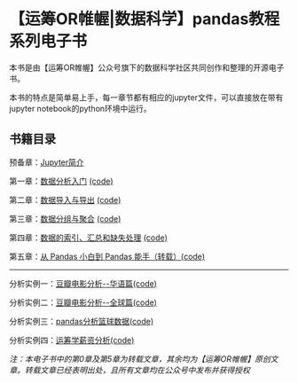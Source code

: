 ﻿# 【运筹OR帷幄|数据科学】pandas教程系列电子书

本书是由【运筹OR帷幄】公众号旗下的数据科学社区共同创作和整理的开源电子书。

本书的特点是简单易上手，每一章节都有相应的jupyter文件，可以直接放在带有jupyter notebook的python环境中运行。

## 书籍目录
预备章：[Jupyter简介](https://github.com/zhouyanasd/or-pandas/blob/master/articles/Pandas%E6%95%99%E7%A8%8B_00%E5%A7%8B%E4%BA%8EJupyter%20Notebooks%EF%BC%9A%E4%B8%80%E4%BB%BD%E5%85%A8%E9%9D%A2%E7%9A%84%E5%88%9D%E5%AD%A6%E8%80%85%E5%AE%9E%E7%94%A8%E6%8C%87%E5%8D%97.md)

第一章：[数据分析入门](https://github.com/zhouyanasd/or-pandas/blob/master/articles/Pandas%E6%95%99%E7%A8%8B_01%E6%95%B0%E6%8D%AE%E5%88%86%E6%9E%90%E5%85%A5%E9%97%A8.md)
[(code)](https://github.com/zhouyanasd/or-pandas/blob/master/code/pandas%E6%95%99%E7%A8%8B_01%E5%85%A5%E9%97%A8.ipynb)

第二章：[数据导入与导出](https://github.com/zhouyanasd/or-pandas/blob/master/articles/pandas%E6%95%99%E7%A8%8B_02%E6%95%B0%E6%8D%AE%E5%AF%BC%E5%85%A5%E4%B8%8E%E5%AF%BC%E5%87%BA.md)
[(code)](https://github.com/zhouyanasd/or-pandas/tree/master/code/pandas%E6%95%99%E7%A8%8B_02%E6%95%B0%E6%8D%AE%E5%AF%BC%E5%85%A5%E4%B8%8E%E5%AF%BC%E5%87%BA)

第三章：[数据分组与聚合](https://github.com/zhouyanasd/or-pandas/blob/master/articles/pandas%E6%95%99%E7%A8%8B_03%E5%88%86%E7%BB%84%E5%92%8C%E8%81%9A%E5%90%88.md)
[(code)](https://github.com/zhouyanasd/or-pandas/blob/master/code/pandas%E6%95%99%E7%A8%8B_03%E5%88%86%E7%BB%84%E4%B8%8E%E8%81%9A%E5%90%88.ipynb)

第四章：[数据的索引、汇总和缺失处理](https://github.com/zhouyanasd/or-pandas/blob/master/articles/pandas%E6%95%99%E7%A8%8B_04%E7%B4%A2%E5%BC%95%E3%80%81%E6%B1%87%E6%80%BB%E5%92%8C%E5%A4%84%E7%90%86%E7%BC%BA%E5%A4%B1%E6%95%B0%E6%8D%AE.md)
[(code)](https://github.com/zhouyanasd/or-pandas/blob/master/code/pandas%E6%95%99%E7%A8%8B_04%E7%B4%A2%E5%BC%95%E3%80%81%E6%B1%87%E6%80%BB%E5%92%8C%E5%A4%84%E7%90%86%E7%BC%BA%E5%A4%B1%E6%95%B0%E6%8D%AE.ipynb)

第五章：[从 Pandas 小白到 Pandas 能手（转载）](https://github.com/zhouyanasd/or-pandas/blob/master/articles/Pandas%E6%95%99%E7%A8%8B_05%E4%BB%8E%20Pandas%20%E5%B0%8F%E7%99%BD%E5%88%B0%20Pandas%20%E8%83%BD%E6%89%8B%EF%BC%88%E8%BD%AC%E8%BD%BD%EF%BC%89.md)[(code)](https://github.com/zhouyanasd/or-pandas/tree/master/code/Pandas%E6%95%99%E7%A8%8B_05%E6%95%B0%E6%8D%AE%E7%A7%91%E5%AD%A6%20%7C%20%E4%BB%8E%20Pandas%20%E5%B0%8F%E7%99%BD%E5%88%B0%20Pandas%20%E8%83%BD%E6%89%8B%EF%BC%88%E8%BD%AC%E8%BD%BD%EF%BC%89)

---

分析实例一：[豆瓣电影分析--华语篇](https://github.com/zhouyanasd/or-pandas/blob/master/articles/Pandas%E5%AE%9E%E4%BE%8B_01%E7%94%A8%E6%95%B0%E6%8D%AE%E5%B8%A6%E4%BD%A0%E4%BA%86%E8%A7%A3%E7%94%B5%E5%BD%B1%E8%A1%8C%E4%B8%9A%E2%80%94%E5%8D%8E%E8%AF%AD%E7%AF%87.md)[(code)](https://github.com/zhouyanasd/or-pandas/tree/master/code/Pandas%E5%AE%9E%E4%BE%8B_01%E7%94%A8%E6%95%B0%E6%8D%AE%E5%B8%A6%E4%BD%A0%E4%BA%86%E8%A7%A3%E7%94%B5%E5%BD%B1%E8%A1%8C%E4%B8%9A%E2%80%94%E5%8D%8E%E8%AF%AD%E7%AF%87)

分析实例二：[豆瓣电影分析--全球篇](https://github.com/zhouyanasd/or-pandas/blob/master/articles/Pandas%E5%AE%9E%E4%BE%8B_02%20%E7%94%A8%E5%A4%A7%E6%95%B0%E6%8D%AE%E5%B8%A6%E4%BD%A0%E4%BA%86%E8%A7%A3%E7%94%B5%E5%BD%B1%E8%A1%8C%E4%B8%9A%E7%99%BE%E5%B9%B4%E5%8F%91%E5%B1%95%E5%8E%86%E7%A8%8B.md)[(code)](https://github.com/zhouyanasd/or-pandas/tree/master/code/Pandas%E5%AE%9E%E4%BE%8B_02%20%E7%94%A8%E5%A4%A7%E6%95%B0%E6%8D%AE%E5%B8%A6%E4%BD%A0%E4%BA%86%E8%A7%A3%E7%94%B5%E5%BD%B1%E8%A1%8C%E4%B8%9A%E7%99%BE%E5%B9%B4%E5%8F%91%E5%B1%95%E5%8E%86%E7%A8%8B)

分析实例三：[pandas分析篮球数据](https://github.com/zhouyanasd/or-pandas/blob/master/articles/Pandas%E5%AE%9E%E4%BE%8B_03%E7%86%8A%E7%8C%AB%E7%88%B1%E4%B8%8A%E7%AF%AE%E7%90%83%EF%BC%8CPandas%20%E9%80%A0%E7%A6%8F%E4%B8%96%E7%95%8C.md)[(code)](https://github.com/zhouyanasd/or-pandas/tree/master/code/Pandas%E5%AE%9E%E4%BE%8B_03%E7%86%8A%E7%8C%AB%E7%88%B1%E4%B8%8A%E7%AF%AE%E7%90%83%EF%BC%8CPandas%20%E9%80%A0%E7%A6%8F%E4%B8%96%E7%95%8C)

分析实例四：[运筹学薪资分析](https://github.com/zhouyanasd/or-pandas/blob/master/articles/Pandas%E5%AE%9E%E4%BE%8B_04%E6%89%8B%E6%8A%8A%E6%89%8B%E7%94%A8Python%E6%95%99%E4%BD%A0%E5%88%86%E6%9E%90%E8%BF%90%E7%AD%B9%E5%AD%A6%E8%96%AA%E8%B5%84%E7%8A%B6%E5%86%B5.md)[(code)](https://github.com/zhouyanasd/or-pandas/tree/master/code/Pandas%E5%AE%9E%E4%BE%8B_04%E6%89%8B%E6%8A%8A%E6%89%8B%E7%94%A8Python%E6%95%99%E4%BD%A0%E5%88%86%E6%9E%90%E8%BF%90%E7%AD%B9%E5%AD%A6%E8%96%AA%E8%B5%84%E7%8A%B6%E5%86%B5)

*注：本电子书中的第0章及第5章为转载文章，其余均为【运筹OR帷幄】原创文章。转载文章已经表明出处，且所有文章均在公众号中发布并获得授权*